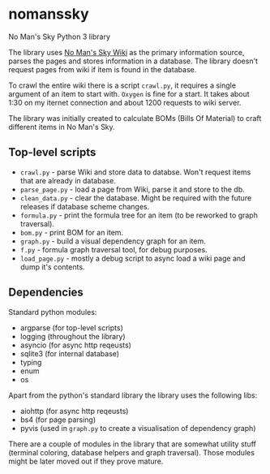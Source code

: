 # nomanssky
No Man's Sky Python 3 library

The library uses [No Man's Sky Wiki](https://nomanssky.fandom.com/wiki/) as 
the primary information source, parses the pages and stores information in a 
database. The library doesn't request pages from wiki if item is found in the
database.

To crawl the entire wiki there is a script `crawl.py`, it requires a single
argument of an item to start with. `Oxygen` is fine for a start. It takes about
1:30 on my iternet connection and about 1200 requests to wiki server.

The library was initially created to calculate BOMs (Bills Of Material) to craft 
different items in No Man's Sky. 

## Top-level scripts

* `crawl.py` - parse Wiki and store data to databse. Won't request items that are already in database.
* `parse_page.py` - load a page from Wiki, parse it and store to the db.
* `clean_data.py` - clear the database. Might be required with the future releases if database scheme changes.
* `formula.py` - print the formula tree for an item (to be reworked to graph traversal).
* `bom.py` - print BOM for an item.
* `graph.py` - build a visual dependency graph for an item.
* `f.py` - formula graph traversal tool, for debug purposes.
* `load_page.py` - mostly a debug script to async load a wiki page and dump it's contents.

## Dependencies

Standard python modules:
* argparse (for top-level scripts)
* logging (throughout the library)
* asyncio (for async http reqeusts)
* sqlite3 (for internal database)
* typing
* enum
* os

Apart from the python's standard library the library uses the following libs:
* aiohttp (for async http reqeusts)
* bs4 (for page parsing)
* pyvis (used in `graph.py` to create a visualisation of dependency graph)

There are a couple of modules in the library that are somewhat utility stuff
(terminal coloring, database helpers and graph traversal). Those modules might
be later moved out if they prove mature.
